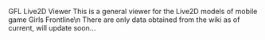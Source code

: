 GFL Live2D Viewer
This is a general viewer for the Live2D models of mobile game Girls Frontline\n
There are only data obtained from the wiki as of current, will update soon...